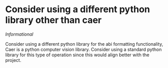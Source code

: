 # Consider using a different python library other than caer

*Informational*

Consider using a different python library for the abi formatting functionality, Caer is a python computer vision library. Consider using a standard python library for this type of operation since this would align better with the project.
